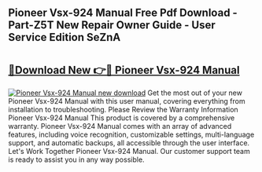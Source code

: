 ## Pioneer Vsx-924 Manual Free Pdf Download - Part-Z5T New Repair Owner Guide - User Service Edition SeZnA

# <h2><a href="http://cf1300.oget.top/?id=Pioneer+Vsx-924+Manual">🔗Download New 👉🔴 Pioneer Vsx-924 Manual</a></h2>

[![Pioneer Vsx-924 Manual new download](https://i.imgur.com/5g1atiW.png)](http://cf1300.oget.top/?id=Pioneer+Vsx-924+Manual)
Get the most out of your new Pioneer Vsx-924 Manual with this user manual, covering everything from installation to troubleshooting. Please Review the Warranty Information Pioneer Vsx-924 Manual This product is covered by a comprehensive warranty. Pioneer Vsx-924 Manual comes with an array of advanced features, including voice recognition, customizable settings, multi-language support, and automatic backups, all accessible through the user interface. Let's Work Together Pioneer Vsx-924 Manual. Our customer support team is ready to assist you in any way possible.
